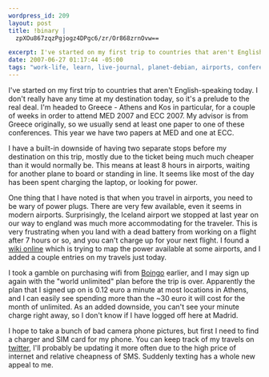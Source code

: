 ```yaml
--- 
wordpress_id: 209
layout: post
title: !binary |
  zpXOu867zqzPgjogz4DPgc6/zr/Or868zrnOvw==

excerpt: I've started on my first trip to countries that aren't English-speaking today.  I don't really have any time at my destination today, so it's a prelude to the real deal.  I'm headed to Greece - Athens and Kos in particular, for a couple of weeks in order to attend MED 2007 and ECC 2007.  My advisor is from Greece originally, so we usually send at least one paper to one of these conferences.
date: 2007-06-27 01:17:44 -05:00
tags: "work-life, learn, live-journal, planet-debian, airports, conferences, greece, power, travel, \xCE\xB5\xCE\xBB\xCE\xBB\xCE\xAC\xCF\x82"
---
```

I've started on my first trip to countries that aren't English-speaking today.  I don't really have any time at my destination today, so it's a prelude to the real deal.  I'm headed to Greece - Athens and Kos in particular, for a couple of weeks in order to attend MED 2007 and ECC 2007.  My advisor is from Greece originally, so we usually send at least one paper to one of these conferences.  This year we have two papers at MED and one at ECC.

I have a built-in downside of having two separate stops before my destination on this trip, mostly due to the ticket being much much cheaper than it would normally be.  This means at least 8 hours in airports, waiting for another plane to board or standing in line.  It seems like most of the day has been spent charging the laptop, or looking for power.

One thing that I have noted is that when you travel in airports, you need to be wary of power plugs.  There are very few available, even it seems in modern airports.  Surprisingly, the Iceland airport we stopped at last year on our way to england was much more accommodating for the traveler.  This is very frustrating when you land with a dead battery from working on a flight after 7 hours or so, and you can't charge up for your next flight.  I found a <a href="http://wiki.jeffsandquist.com/default.aspx/AirPower/AirPower%20Home.html">wiki online</a> which is trying to map the power available at some airports, and I added a couple entries on my travels just today.

I took a gamble on purchasing wifi from <a href="http://www.boingo.com">Boingo</a> earlier, and I may sign up again with the "world unlimited" plan before the trip is over.   Apparently the plan that I signed up on is 0.12 euro a minute at most locations in Athens, and I can easily see spending more than the ~30 euro it will cost for the month of unlimited.  As an added downside, you can't see your minute charge right away, so I don't know if I have logged off here at Madrid.

I hope to take a bunch of bad camera phone pictures, but first I need to find a charger and SIM card for my phone.  You can keep track of my travels on <a href="http://twitter.com/jamuraa">twitter</a>, I'll probably be updating it more often due to the high price of internet and relative cheapness of SMS.  Suddenly texting has a whole new appeal to me.
